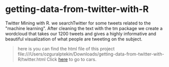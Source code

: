 # getting-data-from-twitter-with-R
Twitter Mining with R. we searchTwitter for some tweets related to the "machine learning". After cleaning the text with the tm package we create a wordcloud that takes our 1200 tweets and gives a highly informative and beautiful visualization of what people are tweeting on the subject.

>here is you can find the html file of this project file:///Users/ozguralptekin/Downloads/getting-data-from-twitter-with-R/twitter.html
Click <a href="twitter.html">here</a> to go to cars.

